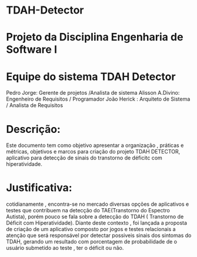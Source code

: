 # TDAH-Detector

# Projeto da Disciplina Engenharia de Software I 

# Equipe do sistema TDAH Detector
Pedro Jorge:    Gerente de projetos /Analista de sistema
Alisson A.Divino:  Engenheiro de Requisitos / Programador
João Herick : Arquiteto de Sistema / Analista de Requisitos

# Descrição:
Este documento tem como objetivo apresentar a organização , práticas e métricas, objetivos e marcos para criação do projeto TDAH DETECTOR, aplicativo 
para detecção de sinais do transtorno de déficitc com hiperatividade.

# Justificativa:
cotidianamente , encontra-se no mercado diversas opções de aplicativos e testes que contribuem na detecção do TAE(Transtorno do Espectro Autista), porém pouco 
se fala sobre a detecção do TDAH ( Transtorno de Déficit com Hiperatividade).
Diante deste contexto , foi lançada a proposta de criação de um aplicativo composto por jogos e testes relacionais a atenção que será responsável por detectar 
possiveis sinais dos sintomas do TDAH, gerando um resultado com porcentagem de probabilidade de o usuário submetido ao teste , ter o déficit ou não.




